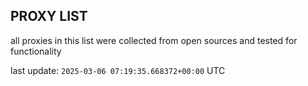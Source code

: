 ## PROXY LIST

all proxies in this list were collected from open sources and tested for functionality

last update: `2025-03-06 07:19:35.668372+00:00` UTC